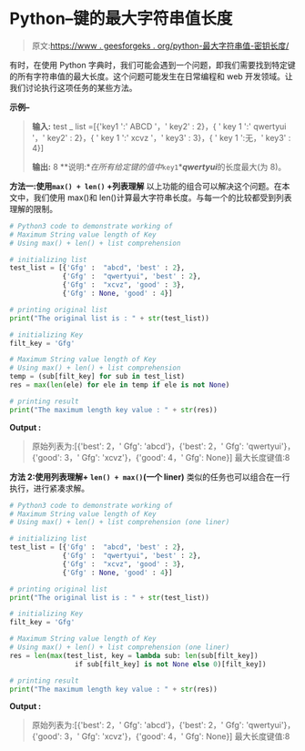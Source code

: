 # Python–键的最大字符串值长度

> 原文:[https://www . geesforgeks . org/python-最大字符串值-密钥长度/](https://www.geeksforgeeks.org/python-maximum-string-value-length-of-key/)

有时，在使用 Python 字典时，我们可能会遇到一个问题，即我们需要找到特定键的所有字符串值的最大长度。这个问题可能发生在日常编程和 web 开发领域。让我们讨论执行这项任务的某些方法。

**示例–**

> **输入:**
> test _ list =[{'key1 ':' ABCD '，' key2' : 2}，{ ' key 1 ':' qwertyui '，' key2' : 2}，{ ' key 1 ':' xcvz '，' key3' : 3}，{ ' key 1 ':无，' key3' : 4}]
> 
> **输出:** 8
> **说明:**在所有给定键的值中*`key1`****qwertyui***的长度最大(为 8)。

**方法一:使用`max() + len()` +列表理解**
以上功能的组合可以解决这个问题。在本文中，我们使用 max()和 len()计算最大字符串长度。与每一个的比较都受到列表理解的限制。

```py
# Python3 code to demonstrate working of 
# Maximum String value length of Key
# Using max() + len() + list comprehension

# initializing list
test_list = [{'Gfg' :  "abcd", 'best' : 2}, 
             {'Gfg' :  "qwertyui", 'best' : 2},
             {'Gfg' :  "xcvz", 'good' : 3},
             {'Gfg' : None, 'good' : 4}]

# printing original list
print("The original list is : " + str(test_list))

# initializing Key 
filt_key = 'Gfg'

# Maximum String value length of Key
# Using max() + len() + list comprehension
temp = (sub[filt_key] for sub in test_list)
res = max(len(ele) for ele in temp if ele is not None)

# printing result 
print("The maximum length key value : " + str(res)) 
```

**Output :**

> 原始列表为:[{'best': 2，' Gfg': 'abcd'}，{'best': 2，' Gfg': 'qwertyui'}，{'good': 3，' Gfg': 'xcvz'}，{'good': 4，' Gfg': None}]
> 最大长度键值:8

**方法 2:使用列表理解+ `len() + max()`(一个 liner)**
类似的任务也可以组合在一行执行，进行紧凑求解。

```py
# Python3 code to demonstrate working of 
# Maximum String value length of Key
# Using max() + len() + list comprehension (one liner)

# initializing list
test_list = [{'Gfg' :  "abcd", 'best' : 2}, 
             {'Gfg' :  "qwertyui", 'best' : 2},
             {'Gfg' :  "xcvz", 'good' : 3},
             {'Gfg' : None, 'good' : 4}]

# printing original list
print("The original list is : " + str(test_list))

# initializing Key 
filt_key = 'Gfg'

# Maximum String value length of Key
# Using max() + len() + list comprehension (one liner)
res = len(max(test_list, key = lambda sub: len(sub[filt_key])
                if sub[filt_key] is not None else 0)[filt_key])

# printing result 
print("The maximum length key value : " + str(res)) 
```

**Output :**

> 原始列表为:[{'best': 2，' Gfg': 'abcd'}，{'best': 2，' Gfg': 'qwertyui'}，{'good': 3，' Gfg': 'xcvz'}，{'good': 4，' Gfg': None}]
> 最大长度键值:8